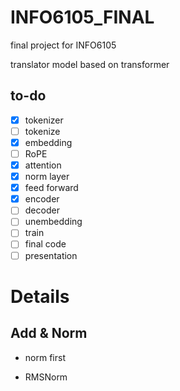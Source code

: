 # INFO6105_FINAL

final project for INFO6105

translator model based on transformer

## to-do

- [x] tokenizer
- [ ] tokenize
- [x] embedding
- [ ] RoPE
- [x] attention
- [x] norm layer
- [x] feed forward
- [x] encoder
- [ ] decoder
- [ ] unembedding
- [ ] train
- [ ] final code
- [ ] presentation

# Details

## Add & Norm

- norm first

- RMSNorm